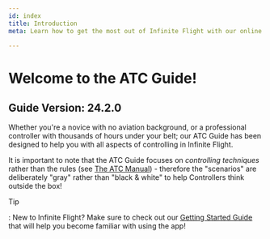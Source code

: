 ```yaml
---
id: index
title: Introduction
meta: Learn how to get the most out of Infinite Flight with our online documentation.

---
```


# Welcome to the ATC Guide!



## Guide Version: 24.2.0



Whether you're a novice with no aviation background, or a professional controller with thousands of hours under your belt; our ATC Guide has been designed to help you with all aspects of controlling in Infinite Flight. 



It is important to note that the ATC Guide focuses on *controlling techniques* rather than the rules (see [The ATC Manual](/guide/atc-manual)) - therefore the "scenarios" are deliberately "gray" rather than "black & white" to help Controllers think outside the box!



Tip

: New to Infinite Flight? Make sure to check out our [Getting Started Guide](/guide/getting-started-guide#welcome-to-the-getting-started-guide!) that will help you become familiar with using the app!